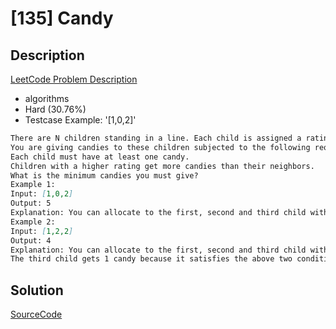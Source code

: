 # [135] Candy

## Description

[LeetCode Problem Description](https://leetcode.com/problems/candy/description/)

* algorithms
* Hard (30.76%)
* Testcase Example:  '[1,0,2]'

```md
There are N children standing in a line. Each child is assigned a rating value.
You are giving candies to these children subjected to the following requirements:
Each child must have at least one candy.
Children with a higher rating get more candies than their neighbors.
What is the minimum candies you must give?
Example 1:
Input: [1,0,2]
Output: 5
Explanation: You can allocate to the first, second and third child with 2, 1, 2 candies respectively.
Example 2:
Input: [1,2,2]
Output: 4
Explanation: You can allocate to the first, second and third child with 1, 2, 1 candies respectively.
The third child gets 1 candy because it satisfies the above two conditions.

```

## Solution

[SourceCode](./solution.js)
